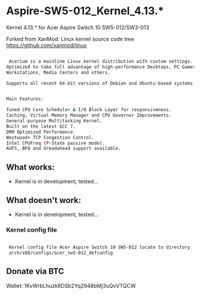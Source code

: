 # Aspire-SW5-012_Kernel_4.13.*
Kernel 4.13.* for Acer Aspire Switch 10 SW5-012/SW3-013

Forked from XanMod: Linux kernel source code tree https://github.com/xanmod/linux

```bash

 Acerium is a mainline Linux kernel distribution with custom settings.
Optimized to take full advantage of high-performance Desktops, PC Gamers,
Workstations, Media Centers and others.

Supports all recent 64-bit versions of Debian and Ubuntu-based systems. 


Main Features:

Tuned CPU Core Scheduler & I/O Block Layer for responsiveness.
Caching, Virtual Memory Manager and CPU Governor Improvements.
General-purpose Multitasking Kernel.
Built on the latest GCC 7.
DRM Optimized Performance.
Westwood+ TCP Congestion Control.
Intel CPUFreq (P-State passive mode).
AUFS, BFQ and Ureadahead support available.

```

## What works:
 - Kernel is in development, tested...

## What doesn't work:
 - Kernel is in development, tested...


### Kernel config file
```bash

 Kernel config file Acer Aspire Switch 10 SW5-012 locate to directory
 arch/x86/configs/acer_sw5-012_defconfig


```

## Donate via BTC

Wallet: 1KvWrbLhuzk8DSb2Yq2948bMj3uQvVTQCW

